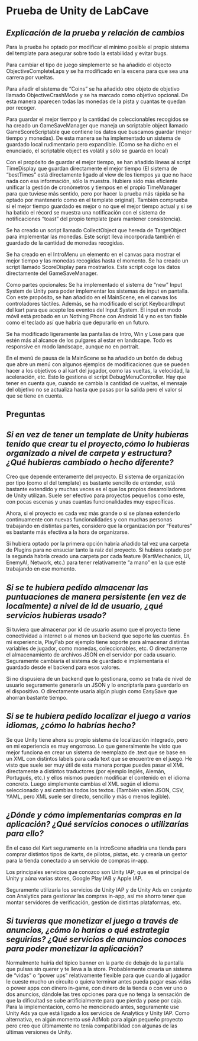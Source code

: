 # Prueba de Unity de LabCave

## _Explicación de la prueba y relación de cambios_

Para la prueba he optado por modificar el mínimo posible el propio sistema del template para asegurar sobre todo la estabilidad y evitar bugs. 

Para cambiar el tipo de juego simplemente se ha añadido el objecto ObjectiveCompleteLaps y se ha modificado en la escena para que sea una carrera por vueltas.

Para añadir el sistema de “Coins” se ha añadido otro objeto de objetivo llamado ObjectiveCrashMode y se ha marcado como objetivo opcional. De esta manera aparecen todas las monedas de la pista y cuantas te quedan por recoger.

Para guardar el mejor tiempo y la cantidad de coleccionables recogidos se ha creado un GameSaveManager que maneja un scriptable object llamado GameScoreScriptable que contiene los datos que buscamos guardar (mejor tiempo y monedas). De esta manera se ha implementado un sistema de guardado local rudimentario pero expandible. (Como se ha dicho en el enunciado, el scriptable object es volátil y sólo se guarda en local) 

Con el propósito de guardar el mejor tiempo, se han añadido líneas al script TimeDisplay que guardan directamente el mejor tiempo (El sistema de “bestTimes” está directamente ligado al view de los tiempos ya que no hace nada con esa información, sólo la muestra. Hubiera sido más eficiente unificar la gestión de cronómetros y tiempos en el propio TimeManager para que tuviese más sentido, pero por hacer la prueba más rápida se ha optado por mantenerlo como en el template original). También comprueba si el mejor tiempo guardado es mejor o no que el mejor tiempo actual y si se ha batido el récord se muestra una notificación con el sistema de notificaciones “toast” del propio template (para mantener consistencia).

Se ha creado un script llamado CollectObject que hereda de TargetObject para implementar las monedas. Este script lleva incorporada también el guardado de la cantidad de monedas recogidas.

Se ha creado en el IntroMenu un elemento en el canvas para mostrar el mejor tiempo y las monedas recogidas hasta el momento. Se ha creado un script llamado ScoreDisplay para mostrarlos. Este script coge los datos directamente del GameSaveManager.

Como partes opcionales:
Se ha implementado el sistema de “new” Input System de Unity para poder implementar los sistemas de input en pantalla. Con este propósito, se han añadido en el MainScene, en el canvas los controladores táctiles. Además, se ha modificado el script KeyboardInput del kart para que acepte los eventos del Input System. El input en modo móvil está probado en un Nothing Phone con Android 14 y no es tan fiable como el teclado así que habría que depurarlo en un futuro.

Se ha modificado ligeramente las pantallas de Intro, Win y Lose para que estén más al alcance de los pulgares al estar en landscape. Todo es responsive en modo landscape, aunque no en portrait.

En el menú de pausa de la MainScene se ha añadido un botón de debug que abre un menú con algunos ejemplos de modificaciones que se pueden hacer a los objetivos o al kart del jugador, como las vueltas, la velocidad, la aceleración, etc. Esto lo gestiona el script DebugMenuController. Hay que tener en cuenta que, cuando se cambia la cantidad de vueltas, el mensaje del objetivo no se actualiza hasta que pasas por la salida pero el valor sí que se tiene en cuenta.

## Preguntas

## _Si en vez de tener un template de Unity hubieras tenido que crear tu el proyecto,cómo lo hubieras organizado a nivel de carpeta y estructura? ¿Qué hubieras cambiado o hecho diferente?_

Creo que depende enteramente del proyecto. El sistema de organización por tipo (como el del template) es bastante sencillo de entender, está bastante extendido y muchas veces es el que los propios desarrolladores de Unity utilizan. Suele ser efectivo para proyectos pequeños como este, con pocas escenas y unas cuantas funcionalidades muy específicas.

Ahora, si el proyecto es cada vez más grande o si se planea extenderlo continuamente con nuevas funcionalidades y con muchas personas trabajando en distintas partes, considero que la organización por “Features” es bastante más efectiva a la hora de organizarse.

Si hubiera optado por la primera opción habría añadido tal vez una carpeta de Plugins para no ensuciar tanto la raíz del proyecto. Si hubiera optado por la segunda habría creado una carpeta por cada feature (KartMechanics, UI, EnemyAI, Network, etc.) para tener relativamente “a mano” en la que esté trabajando en ese momento.

## _Si se te hubiera pedido almacenar las puntuaciones de manera persistente (en vez de localmente) a nivel de id de usuario, ¿qué servicios hubieras usado?_

Si tuviera que almacenar por id de usuario asumo que el proyecto tiene conectividad a internet o al menos un backend que soporte las cuentas. En mi experiencia, PlayFab por ejemplo tiene soporte para almacenar distintas variables de jugador, como monedas, coleccionables, etc. O directamente el almacenamiento de archivos JSON en el servidor por cada usuario. Seguramente cambiaría el sistema de guardado e implementaría el guardado desde el backend para esos valores. 

Si no dispusiera de un backend que lo gestionara, como se trata de nivel de usuario seguramente generaría un JSON y lo encriptaría para guardarlo en el dispositivo. O directamente usaría algún plugin como EasySave que ahorran bastante tiempo.

## _Si se te hubiera pedido localizar el juego a varios idiomas, ¿cómo lo habrías hecho?_

Se que Unity tiene ahora su propio sistema de localización integrado, pero en mi experiencia es muy engorroso. Lo que generalmente he visto que mejor funciona en crear un sistema de reemplazo de .text que se base en un XML con distintos labels para cada text que se encuentre en el juego. He visto que suele ser muy útil de esta manera porque puedes pasar el XML directamente a distintos traductores (por ejemplo Inglés, Alemán, Portugués, etc.) y ellos mismos pueden modificar el contenido en el idioma concreto. Luego simplemente cambias el XML según el idioma seleccionado y así cambias todos los textos. (También valen JSON, CSV, YAML, pero XML suele ser directo, sencillo y más o menos legible).

## _¿Dónde y cómo implementarías compras en la aplicación? ¿Qué servicios conoces o utilizarías para ello?_

En el caso del Kart seguramente en la introScene añadiría una tienda para comprar distintos tipos de karts, de pilotos, pistas, etc. y crearía un gestor para la tienda conectado a un servicio de compras in-app. 

Los principales servicios que conozco son Unity IAP; que es el principal de Unity y aúna varias stores, Google Play IAB y Apple IAP.

Seguramente utilizaría los servicios de Unity IAP y de Unity Ads en conjunto con Analytics para gestionar las compras in-app, así me ahorro tener que montar servidores de verificación, gestión de distintas plataformas, etc.

## _Si tuvieras que monetizar el juego a través de anuncios, ¿cómo lo harías o qué estrategia seguirías? ¿Qué servicios de anuncios conoces para poder monetizar la aplicación?_

Normalmente huiría del típico banner en la parte de debajo de la pantalla que pulsas sin querer y te lleva a la store. Probablemente crearía un sistema de “vidas” o “power ups” relativamente flexible para que cuando al jugador le cueste mucho un circuito o quiera terminar antes pueda pagar esas vidas o power apps con dinero in-game, con dinero de la tienda o con ver uno o dos anuncios, dándole las tres opciones para que no tenga la sensación de que la dificultad se sube artificialmente para que pierda y pase por caja. 
Para la implementación, como he mencionado antes, seguramente use Unity Ads ya que está ligado a los servicios de Analytics y Unity IAP. Como alternativa, en algún momento usé AdMob para algún pequeño proyecto pero creo que últimamente no tenía compatibilidad con algunas de las últimas versiones de Unity.
